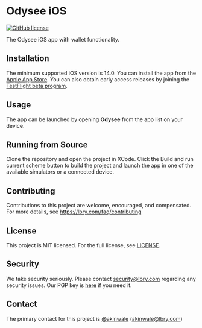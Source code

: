 # Odysee iOS
[![GitHub license](https://img.shields.io/github/license/lbryio/odysee-ios)](https://github.com/lbryio/odysee-ios/blob/master/LICENSE)

The Odysee iOS app with wallet functionality.

## Installation
The minimum supported iOS version is 14.0. You can install the app from the [Apple App Store](https://apps.apple.com/us/app/odysee/id1539444143). You can also obtain early access releases by joining the [TestFlight beta program](https://testflight.apple.com/join/8VLNhU79). 

## Usage
The app can be launched by opening **Odysee** from the app list on your device. 

## Running from Source
Clone the repository and open the project in XCode. Click the Build and run current scheme button to build the project and launch the app in one of the available simulators or a connected device.

## Contributing
Contributions to this project are welcome, encouraged, and compensated. For more details, see https://lbry.com/faq/contributing

## License
This project is MIT licensed. For the full license, see [LICENSE](LICENSE).

## Security
We take security seriously. Please contact security@lbry.com regarding any security issues. Our PGP key is [here](https://keybase.io/lbry/key.asc) if you need it.

## Contact
The primary contact for this project is [@akinwale](https://github.com/akinwale) (akinwale@lbry.com)
